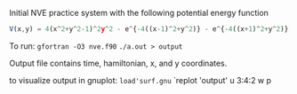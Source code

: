 Initial NVE practice system with the following potential energy function

```javascript
V(x,y) = 4(x^2+y^2-1)^2y^2 - e^{-4((x-1)^2+y^2)} - e^{-4((x+1)^2+y^2)} + e^{8(x-1.5)} + e^{8(x-+.5)} + e^{-4(y+0.25)} + 0.2e^{-8x^2}
```
To run:
`gfortran -O3 nve.f90`
`./a.out > output`

Output file contains time, hamiltonian, x, and y coordinates.

to visualize output in gnuplot:
`load'surf.gnu`
`replot 'output' u 3:4:2 w p

